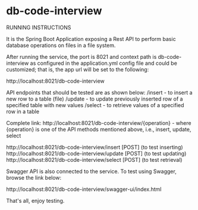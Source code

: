 # db-code-interview

RUNNING INSTRUCTIONS

It is the Spring Boot Application exposing a Rest API to perform basic database operations on files in a file system.

After running the service, the port is 8021 and context path is db-code-interview as configured in the application.yml
config file and could be customized; that is, the app url will be set to the following:

http://localhost:8021/db-code-interview

API endpoints that should be tested are as shown below:
/insert   -   to insert a new row to a table (file)
/update   -   to update previously inserted row of a specified table with new values
/select   -   to retrieve values of a specified row in a table

Complete link:
http://localhost:8021/db-code-interview/{operation} - where {operation} is one of the API methods mentioned above,
i.e., insert, update, select

http://localhost:8021/db-code-interview/insert [POST]   (to test inserting)
http://localhost:8021/db-code-interview/update [POST]   (to test updating)
http://localhost:8021/db-code-interview/select [POST]   (to test retrieval)

Swagger API is also connected to the service. To test using Swagger, browse the link below:

http://localhost:8021/db-code-interview/swagger-ui/index.html

That's all, enjoy testing.
